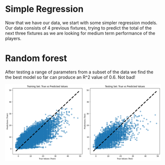 # Simple Regression

Now that we have our data, we start with some simpler regression models. Our data consists of 4 previous fixtures, trying to predict the total of the next three fixtures as we are looking for medium term performance of the players.

# Random forest

After testing a range of parameters from a subset of the data we find the the best model so far can produce an R^2 value of 0.6. Not bad!

![Example Image](../resources/best_initial_random_forest.png)